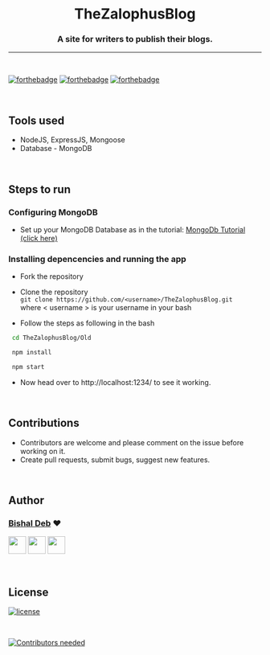 <h1 align="center" >TheZalophusBlog</h1>
<h3 align="center"> A site for writers to publish their blogs.</h3>

<hr>

<br>

[![forthebadge](http://forthebadge.com/images/badges/built-with-love.svg)](http://forthebadge.com)
[![forthebadge](https://forthebadge.com/images/badges/uses-js.svg)](http://forthebadge.com)
[![forthebadge](https://forthebadge.com/images/badges/check-it-out.svg)](https://forthebadge.com)


<br>


## Tools used
* NodeJS, ExpressJS, Mongoose
* Database - MongoDB

<br>

## Steps to run

### Configuring MongoDB

* Set up your MongoDB Database as in the tutorial: [MongoDb Tutorial (click here)](https://www.youtube.com/watch?v=FwMwO8pXfq0&t=27s
)
### Installing depencencies and running the app

* Fork the repository

* Clone the repository  
  `git clone https://github.com/<username>/TheZalophusBlog.git`   
  where \< username \> is your username in your bash
* Follow the steps as following in the bash

```sh
 cd TheZalophusBlog/Old

 npm install

 npm start
```
* Now head over to http://localhost:1234/ to see it working.

<br>

## Contributions 

* Contributors are welcome and please comment on the issue before working on it.
* Create pull requests, submit bugs, suggest new features.
<br>

## Author

### [Bishal Deb](https://github.com/thebishaldeb) ❤

[<img src="https://image.flaticon.com/icons/svg/185/185964.svg" width="35" padding="10">](https://linkedin.com/in/bishal-deb-0322b6148/)
[<img src="https://image.flaticon.com/icons/svg/185/185981.svg" width="35" padding="10">](https://www.facebook.com/bishal.deb.5811)
[<img src="https://image.flaticon.com/icons/svg/185/185985.svg" width="35" padding="10">](https://www.instagram.com/zalophus_/)

<br>


## License

[![license](https://img.shields.io/github/license/mashape/apistatus.svg)](#)

<br>

[![Contributors needed](https://img.shields.io/badge/contributors-needed-yellow.svg)](#)
